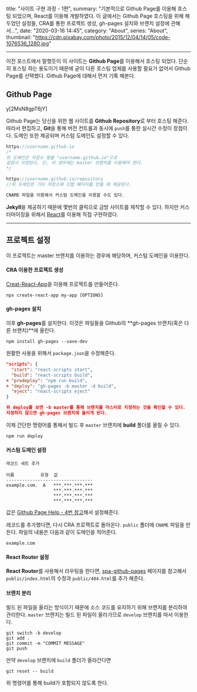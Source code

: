 title: "사이트 구현 과정 - 1편",
summary: "기본적으로 Github Page를 이용해 호스팅 되었으며, React를 이용해 개발하였다. 이 글에서는 Github Page 호스팅을 위해 해두었던 설정들, CRA를 통한 프로젝트 생성, gh-pages 설치와 브랜치 설정에 관해서...",
date: "2020-03-16 14:45",
category: "About",
series: "About",
thumbnail: "https://cdn.pixabay.com/photo/2015/12/04/14/05/code-1076536_1280.jpg"

---

이전 포스트에서 말했듯이 이 사이트는 **Github Page**를 이용해서 호스팅 되었다. 단순히 포스팅 하는 용도이기 때문에 굳이 다른 호스팅 업체를 사용할 필요가 없어서 Github Page를 선택했다. Github Page에 대해서 먼저 기록 해본다.

## Github Page

y[2MsN8gpT6jY]

Github Page는 당신을 위한 웹 사이트를 **Github Repository**로 부터 호스팅 해준다. 따라서 편집하고, **Git**을 통해 버전 컨트롤과 동시에 `push`를 통한 실시간 수정이 장점이다. 도메인 또한 제공되며 커스텀 도메인도 설정할 수 있다.

```javascript
https://username.github.io
/*
위 도메인은 저장소 명을 "username.github.io"으로
설정시 지정된다. 단, 이 경우에는 master 브랜치를 이용해야 한다.
*/

https://username.github.io/repository
//위 도메인은 기타 저장소에 깃헙 페이지를 만들 때 제공된다.

CNAME 파일을 이용해서 커스텀 도메인을 이용할 수도 있다.
```

**Jekyll**을 제공하기 때문에 몇번의 클릭으로 금방 사이트를 제작할 수 있다. 하지만 커스터마이징을 위해서 [React](https://reactjs.org/)를 이용해 직접 구현하였다.

---

## 프로젝트 설정

이 프로젝트는 master 브랜치를 이용하는 경우에 해당하며, 커스텀 도메인을 이용한다.

#### CRA 이용한 프로젝트 생성

[Creat-React-App](https://create-react-app.dev)을 이용해 프로젝트를 만들어준다.

```batch
npx create-react-app my-app [OPTIONS]
```

#### gh-pages 설치

이후 **gh-pages**를 설치한다. 이것은 파일들을 Github의 **gh-pages 브랜치(혹은 다른 브랜치)**에 올린다.

```batch
npm install gh-pages --save-dev
```

원활한 사용을 위해서 `package.json`을 수정해준다.

```json
"scripts": {
  "start": "react-scripts start",
  "build": "react-scripts build",
+ "predeploy": "npm run build",
+ "deploy": "gh-pages -b master -d build",
  "eject": "react-scripts eject"
}

위 deploy를 보면 -b master를 통해 브랜치를 마스터로 지정하는 것을 확인할 수 있다.
지정하지 않으면 gh-pages 브랜치에 올리게 된다.
```

이제 간단한 명령어를 통해서 빌드 후 `master` 브랜치에 **build** 폴더를 올릴 수 있다.

```batch
npm run deploy
```

#### 커스텀 도메인 설정

```
레코드 세트 추가

이름          유형  값
---------------------------------
example.com.  A   ***.***.***.***
                  ***.***.***.***
                  ***.***.***.***
                  ***.***.***.***
```

값은 [Github Page Help - 4번 참고](https://help.github.com/en/github/working-with-github-pages/managing-a-custom-domain-for-your-github-pages-site#configuring-an-apex-domain)해서 설정해준다.

레코드를 추가했다면, 다시 CRA 프로젝트로 돌아온다. `public` 폴더에 `CNAME` 파일을 만든다. 파일의 내용은 다음과 같이 도메인을 적어준다.

```
example.com
```

#### React Router 설정

**React Router**를 사용해서 라우팅을 한다면, [spa-github-pages](https://github.com/rafrex/spa-github-pages) 페이지를 참고해서 `public/index.html`의 수정과 `public/404.html`를 추가 해준다.

#### 브랜치 분리

빌드 된 파일을 올리는 방식이기 때문에 소스 코드를 유지하기 위해 브랜치를 분리하여 관리한다. `master` 브랜치는 빌드 된 파일이 올라가므로 `develop` 브랜치를 따서 이용한다.

```batch
git switch -b develop
git add .
git commit -m "COMMIT MESSAGE"
git push
```

만약 `develop` 브랜치에 `build` 폴더가 올라간다면

```batch
git reset -- build
```

위 명령어를 통해 build가 포함되지 않도록 한다.
